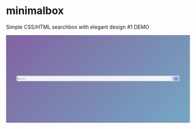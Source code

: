 # minimalbox
Simple CSS/HTML searchbox with elegant design
#1 DEMO

![alt text](https://raw.githubusercontent.com/b3nsh4/minimalbox/gh-pages/minimal-2.png)
